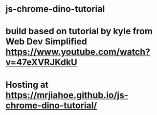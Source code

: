 # js-chrome-dino-tutorial
# build based on tutorial by kyle from Web Dev Simplified https://www.youtube.com/watch?v=47eXVRJKdkU

# Hosting at https://mrjiahoe.github.io/js-chrome-dino-tutorial/
